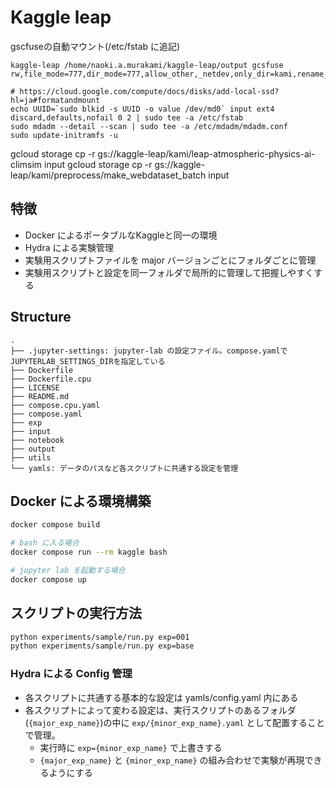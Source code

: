 # Kaggle leap

gscfuseの自動マウント(/etc/fstab に追記)
```
kaggle-leap /home/naoki.a.murakami/kaggle-leap/output gcsfuse rw,file_mode=777,dir_mode=777,allow_other,_netdev,only_dir=kami,rename_dir_limit=20

# https://cloud.google.com/compute/docs/disks/add-local-ssd?hl=ja#formatandmount
echo UUID=`sudo blkid -s UUID -o value /dev/md0` input ext4 discard,defaults,nofail 0 2 | sudo tee -a /etc/fstab
sudo mdadm --detail --scan | sudo tee -a /etc/mdadm/mdadm.conf
sudo update-initramfs -u
```

gcloud storage cp -r gs://kaggle-leap/kami/leap-atmospheric-physics-ai-climsim input
gcloud storage cp -r gs://kaggle-leap/kami/preprocess/make_webdataset_batch input

## 特徴
- Docker によるポータブルなKaggleと同一の環境
- Hydra による実験管理
- 実験用スクリプトファイルを major バージョンごとにフォルダごとに管理
- 実験用スクリプトと設定を同一フォルダで局所的に管理して把握しやすくする

## Structure
```text
.
├── .jupyter-settings: jupyter-lab の設定ファイル。compose.yamlでJUPYTERLAB_SETTINGS_DIRを指定している
├── Dockerfile
├── Dockerfile.cpu
├── LICENSE
├── README.md
├── compose.cpu.yaml
├── compose.yaml
├── exp
├── input
├── notebook
├── output
├── utils
└── yamls: データのパスなど各スクリプトに共通する設定を管理
```

## Docker による環境構築

```sh
docker compose build

# bash に入る場合
docker compose run --rm kaggle bash 

# jupyter lab を起動する場合
docker compose up 
```

## スクリプトの実行方法

```sh
python experiments/sample/run.py exp=001
python experiments/sample/run.py exp=base
```

### Hydra による Config 管理
- 各スクリプトに共通する基本的な設定は yamls/config.yaml 内にある
- 各スクリプトによって変わる設定は、実行スクリプトのあるフォルダ(`{major_exp_name}`)の中に `exp/{minor_exp_name}.yaml` として配置することで管理。
    - 実行時に `exp={minor_exp_name}` で上書きする
    - `{major_exp_name}` と `{minor_exp_name}` の組み合わせで実験が再現できるようにする
